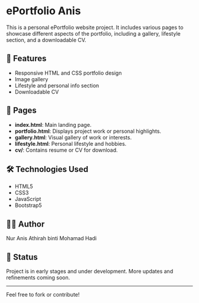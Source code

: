 # ePortfolio Anis

This is a personal ePortfolio website project. It includes various pages to showcase different aspects of the portfolio, including a gallery, lifestyle section, and a downloadable CV.

## 🚀 Features

- Responsive HTML and CSS portfolio design
- Image gallery
- Lifestyle and personal info section
- Downloadable CV

## 📄 Pages

- **index.html**: Main landing page.
- **portfolio.html**: Displays project work or personal highlights.
- **gallery.html**: Visual gallery of work or interests.
- **lifestyle.html**: Personal lifestyle and hobbies.
- **cv/**: Contains resume or CV for download.

## 🛠 Technologies Used

- HTML5
- CSS3
- JavaScript
- Bootstrap5

## 🧑‍💻 Author

Nur Anis Athirah binti Mohamad Hadi

## 📌 Status

Project is in early stages and under development. More updates and refinements coming soon.

---

Feel free to fork or contribute!
